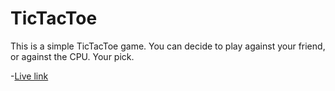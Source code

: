 # TicTacToe

This is a simple TicTacToe game. You can decide to play against your friend, or against the CPU. Your pick.

-[Live link](https://tictactoe-fordevsjs.netlify.app)
